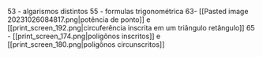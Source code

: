 53 - algarismos distintos
55 - formulas trigonométrica
63- [[Pasted image 20231026084817.png|potência de ponto]] e [[print_screen_192.png|circuferência inscrita em um triângulo retângulo]]
65 - [[print_screen_174.png|poligônos inscritos]] e [[print_screen_180.png|poligônos circunscritos]]